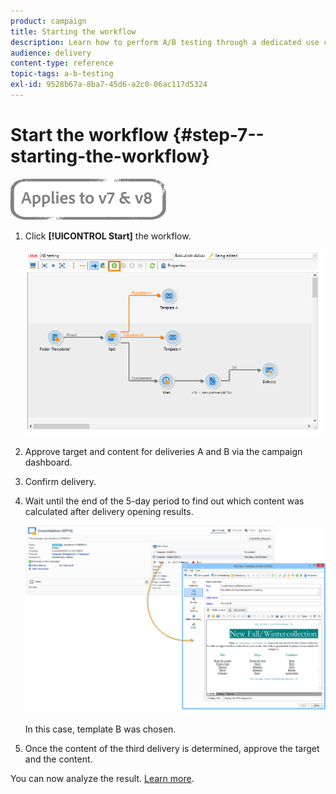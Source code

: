```yaml
---
product: campaign
title: Starting the workflow
description: Learn how to perform A/B testing through a dedicated use case.
audience: delivery
content-type: reference
topic-tags: a-b-testing
exl-id: 9528b67a-8ba7-45d6-a2c0-06ac117d5324
---
```

# Start the workflow {#step-7--starting-the-workflow}

![](../../assets/common.svg)

1. Click **[!UICONTROL Start]** the workflow.

   ![](assets/use_case_abtesting_startwkfl_001.png)

1. Approve target and content for deliveries A and B via the campaign dashboard.
1. Confirm delivery.
1. Wait until the end of the 5-day period to find out which content was calculated after delivery opening results.

   ![](assets/use_case_abtesting_startwkfl_002.png)

   In this case, template B was chosen.

1. Once the content of the third delivery is determined, approve the target and the content.

You can now analyze the result. [Learn more](a-b-testing-uc-analyzing.md).

